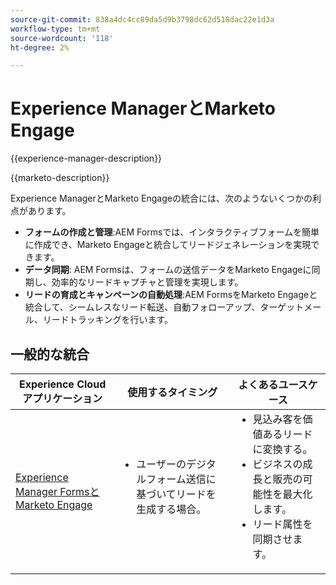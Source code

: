 ```yaml
---
source-git-commit: 838a4dc4cc89da5d9b3798dc62d518dac22e1d3a
workflow-type: tm+mt
source-wordcount: '118'
ht-degree: 2%

---
```



# Experience ManagerとMarketo Engage

{{experience-manager-description}}

{{marketo-description}}

Experience ManagerとMarketo Engageの統合には、次のようないくつかの利点があります。

+ **フォームの作成と管理**:AEM Formsでは、インタラクティブフォームを簡単に作成でき、Marketo Engageと統合してリードジェネレーションを実現できます。
+ **データ同期**: AEM Formsは、フォームの送信データをMarketo Engageに同期し、効率的なリードキャプチャと管理を実現します。
+ **リードの育成とキャンペーンの自動処理**:AEM FormsをMarketo Engageと統合して、シームレスなリード転送、自動フォローアップ、ターゲットメール、リードトラッキングを行います。

## 一般的な統合

<table>
    <thead>
        <tr>
            <th>Experience Cloudアプリケーション</th>
            <th>使用するタイミング</th>
            <th>よくあるユースケース</th>
        </tr>
    </thead>
    <tbody>
        <tr>
            <td><a href="https://experienceleague.adobe.com/docs/experience-manager-learn/forms/aem-forms-with-marketo/part1.html?lang=ja" target="_blank" rel="noreferrer">Experience Manager FormsとMarketo Engage</a></td>
            <td>
                <ul style="margin-top: 0;">
                    <li>ユーザーのデジタルフォーム送信に基づいてリードを生成する場合。</li>
                </ul>
            </td>
            <td>
                <ul style="margin-top: 0;">
                  <li>見込み客を価値あるリードに変換する。</li>                  
                  <li>ビジネスの成長と販売の可能性を最大化します。</li>
                  <li>リード属性を同期させます。</li>
                </ul>
            </td>
        </tr>        
    </tbody>          
</table>
